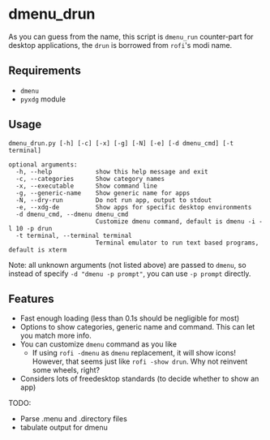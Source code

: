 # dmenu_drun

As you can guess from the name, this script is `dmenu_run` counter-part for desktop applications, the `drun` is borrowed from `rofi`'s modi name.

## Requirements

- `dmenu`
- `pyxdg` module

## Usage

```
dmenu_drun.py [-h] [-c] [-x] [-g] [-N] [-e] [-d dmenu_cmd] [-t terminal]

optional arguments:
  -h, --help            show this help message and exit
  -c, --categories      Show category names
  -x, --executable      Show command line
  -g, --generic-name    Show generic name for apps
  -N, --dry-run         Do not run app, output to stdout
  -e, --xdg-de          Show apps for specific desktop environments
  -d dmenu_cmd, --dmenu dmenu_cmd
                        Customize dmenu command, default is dmenu -i -l 10 -p drun
  -t terminal, --terminal terminal
                        Terminal emulator to run text based programs, default is xterm
```

Note: all unknown arguments (not listed above) are passed to `dmenu`, so instead of specify `-d "dmenu -p prompt"`, you can use `-p prompt` directly.

## Features

- Fast enough loading (less than 0.1s should be negligible for most)
- Options to show categories, generic name and command. This can let you match more info.
- You can customize `dmenu` command as you like
  - If using `rofi -dmenu` as `dmenu` replacement, it will show icons! However, that seems just like `rofi -show drun`. Why not reinvent some wheels, right?
- Considers lots of freedesktop standards (to decide whether to show an app)

TODO:
- Parse .menu and .directory files
- tabulate output for dmenu
